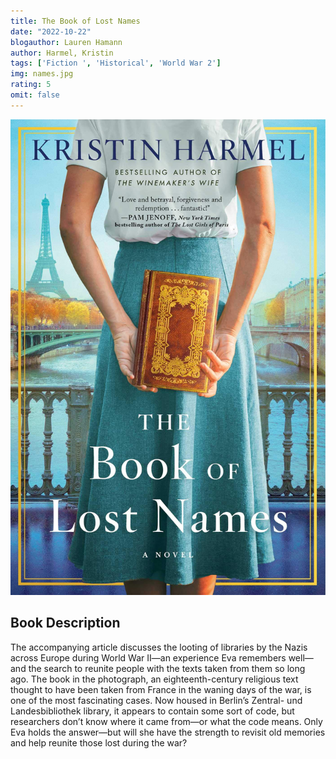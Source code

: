 ```yaml
---
title: The Book of Lost Names
date: "2022-10-22"
blogauthor: Lauren Hamann
author: Harmel, Kristin
tags: ['Fiction ', 'Historical', 'World War 2']
img: names.jpg
rating: 5
omit: false
---
```


![Book Cover](names.jpg)


## Book Description

The accompanying article discusses the looting of libraries by the Nazis across Europe during World War II—an experience Eva remembers well—and the search to reunite people with the texts taken from them so long ago. The book in the photograph, an eighteenth-century religious text thought to have been taken from France in the waning days of the war, is one of the most fascinating cases. Now housed in Berlin’s Zentral- und Landesbibliothek library, it appears to contain some sort of code, but researchers don’t know where it came from—or what the code means. Only Eva holds the answer—but will she have the strength to revisit old memories and help reunite those lost during the war?